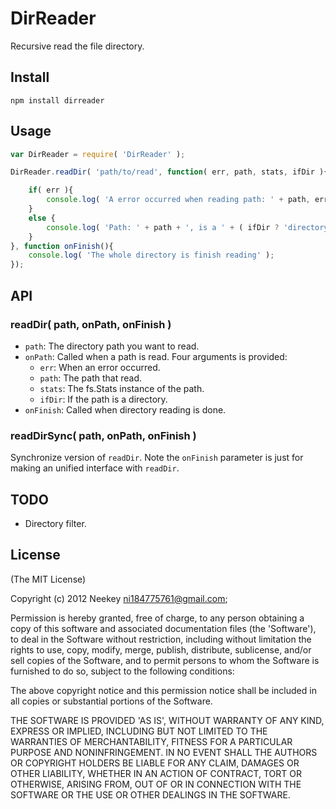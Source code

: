 DirReader
=========

Recursive read the file directory.

## Install

```
npm install dirreader
```

## Usage

```js
var DirReader = require( 'DirReader' );

DirReader.readDir( 'path/to/read', function( err, path, stats, ifDir ){

    if( err ){
        console.log( 'A error occurred when reading path: ' + path, err );
    }
    else {
        console.log( 'Path: ' + path + ', is a ' + ( ifDir ? 'directory' : 'file' ) + '. Stats:', stats );
    }
}, function onFinish(){
    console.log( 'The whole directory is finish reading' );
});
```

## API

### readDir( path, onPath, onFinish )
 * `path`: The directory path you want to read.
 * `onPath`: Called when a path is read. Four arguments is provided:
    * `err`: When an error occurred.
    * `path`: The path that read.
    * `stats`: The fs.Stats instance of the path.
    * `ifDir`: If the path is a directory.
 * `onFinish`: Called when directory reading is done.

### readDirSync( path, onPath, onFinish )

Synchronize version of `readDir`. Note the `onFinish` parameter is just for making an unified interface with `readDir`.

## TODO

* Directory filter.

## License

(The MIT License)

Copyright (c) 2012 Neekey <ni184775761@gmail.com>;

Permission is hereby granted, free of charge, to any person obtaining
a copy of this software and associated documentation files (the
'Software'), to deal in the Software without restriction, including
without limitation the rights to use, copy, modify, merge, publish,
distribute, sublicense, and/or sell copies of the Software, and to
permit persons to whom the Software is furnished to do so, subject to
the following conditions:

The above copyright notice and this permission notice shall be
included in all copies or substantial portions of the Software.

THE SOFTWARE IS PROVIDED 'AS IS', WITHOUT WARRANTY OF ANY KIND,
EXPRESS OR IMPLIED, INCLUDING BUT NOT LIMITED TO THE WARRANTIES OF
MERCHANTABILITY, FITNESS FOR A PARTICULAR PURPOSE AND NONINFRINGEMENT.
IN NO EVENT SHALL THE AUTHORS OR COPYRIGHT HOLDERS BE LIABLE FOR ANY
CLAIM, DAMAGES OR OTHER LIABILITY, WHETHER IN AN ACTION OF CONTRACT,
TORT OR OTHERWISE, ARISING FROM, OUT OF OR IN CONNECTION WITH THE
SOFTWARE OR THE USE OR OTHER DEALINGS IN THE SOFTWARE.